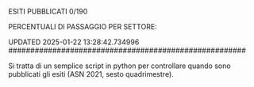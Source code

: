 ESITI PUBBLICATI 0/190 

PERCENTUALI DI PASSAGGIO PER SETTORE:

UPDATED 2025-01-22 13:28:42.734996
###################################################### 

Si tratta di un semplice script in python per controllare quando sono pubblicati gli esiti (ASN 2021, sesto quadrimestre).

